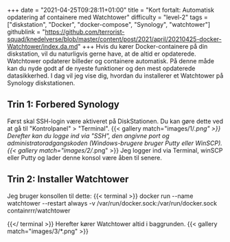 +++
date = "2021-04-25T09:28:11+01:00"
title = "Kort fortalt: Automatisk opdatering af containere med Watchtower"
difficulty = "level-2"
tags = ["diskstation", "Docker", "docker-compose", "Synology", "watchtower"]
githublink = "https://github.com/terrorist-squad/knedelverse/blob/master/content/post/2021/april/20210425-docker-Watchtower/index.da.md"
+++
Hvis du kører Docker-containere på din diskstation, vil du naturligvis gerne have, at de altid er opdaterede. Watchtower opdaterer billeder og containere automatisk. På denne måde kan du nyde godt af de nyeste funktioner og den mest opdaterede datasikkerhed. I dag vil jeg vise dig, hvordan du installerer et Watchtower på Synology diskstationen.
## Trin 1: Forbered Synology
Først skal SSH-login være aktiveret på DiskStationen. Du kan gøre dette ved at gå til "Kontrolpanel" > "Terminal".
{{< gallery match="images/1/*.png" >}}
Derefter kan du logge ind via "SSH", den angivne port og administratoradgangskoden (Windows-brugere bruger Putty eller WinSCP).
{{< gallery match="images/2/*.png" >}}
Jeg logger ind via Terminal, winSCP eller Putty og lader denne konsol være åben til senere.
## Trin 2: Installer Watchtower
Jeg bruger konsollen til dette:
{{< terminal >}}
docker run --name watchtower --restart always -v /var/run/docker.sock:/var/run/docker.sock containrrr/watchtower

{{</ terminal >}}
Herefter kører Watchtower altid i baggrunden.
{{< gallery match="images/3/*.png" >}}
